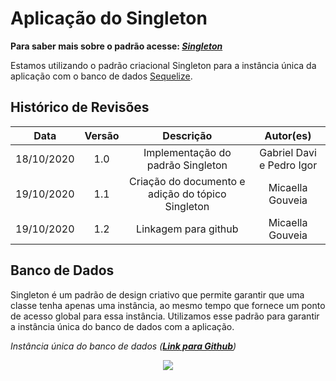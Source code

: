 # Aplicação do Singleton
**Para saber mais sobre o padrão acesse: [*Singleton*](Project/Estudos/criacional?id=Singleton.md)**

Estamos utilizando o padrão criacional Singleton para a instância única da aplicação com o banco de dados [Sequelize](Modeling/objeto?id=Sequelize).

## Histórico de Revisões
| Data | Versão | Descrição | Autor(es) |
|:----:|:------:|:---------:|:---------:|
| 18/10/2020 | 1.0 | Implementação do padrão Singleton | Gabriel Davi e Pedro Igor |
| 19/10/2020 | 1.1 | Criação do documento e adição do tópico Singleton | Micaella Gouveia |
| 19/10/2020 | 1.2 | Linkagem para github | Micaella Gouveia |

## Banco de Dados

Singleton é um padrão de design criativo que permite garantir que uma classe tenha apenas uma instância, ao mesmo tempo que fornece um ponto de acesso global para essa instância. Utilizamos esse padrão para garantir a instância única do banco de dados com a aplicação.

*Instância única do banco de dados (**[Link para Github](https://github.com/UnBArqDsw/2020.1_G12_Stock_Backend/blob/devel/src/database/index.js)**)*

<p align="center">
<img src="/assets/padroes/singleton/singleton.png" class="codes-prints" />
</p>